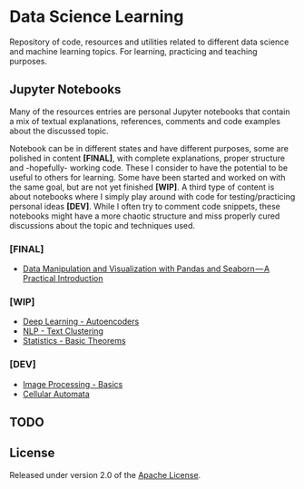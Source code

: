 # Data Science Learning
Repository of code, resources and utilities related to different data science and machine learning topics. For learning, practicing and teaching purposes.

## Jupyter Notebooks
Many of the resources entries are personal Jupyter notebooks that contain a mix of textual explanations, references, comments and code examples about the discussed topic.

Notebook can be in different states and have different purposes, some are polished in content **[FINAL]**, with complete explanations, proper structure and -hopefully- working code. These I consider to have the potential to be useful to others for learning. Some have been started and worked on with the same goal, but are not yet finished **[WIP]**.
A third type of content is about notebooks where I simply play around with code for testing/practicing personal ideas **[DEV]**. While I often try to comment code snippets, these notebooks might have a more chaotic structure and miss properly cured discussions about the topic and techniques used.

### [FINAL]
* [Data Manipulation and Visualization with Pandas and Seaborn — A Practical Introduction](data%20analysis/Pandas%20and%20Seaborn.ipynb)

### [WIP]
* [Deep Learning - Autoencoders](deep%20learning/Autoencoders.ipynb)
* [NLP - Text Clustering](nlp/Text%20Clustering.ipynb)
* [Statistics - Basic Theorems](statistics/Statistics%20-%20Basic%20Theorems.ipynb)

### [DEV]
* [Image Processing - Basics](image%20processing/Image%20Processing%20-%20Basics.ipynb)
* [Cellular Automata](miscellaneous\Cellular%20Automata.ipynb")

## TODO
	
## License

Released under version 2.0 of the [Apache License].

[Apache license]: http://www.apache.org/licenses/LICENSE-2.0